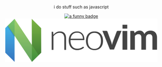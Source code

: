 <p align="center">i do stuff such as javascript</p>

<p align="center"><a href="https://github.com/abhisheknaiidu/awesome-github-profile-readme"><img src="https://img.shields.io/badge/a%20funny-badge-blue" alt="a funny badge"></a>
<a href="https://code.visualstudio.com/"><img src="neovim-logo.svg" alt="vim" title="vim"></a></p>
